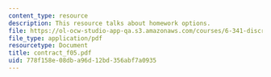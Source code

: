 ```yaml
---
content_type: resource
description: This resource talks about homework options.
file: https://ol-ocw-studio-app-qa.s3.amazonaws.com/courses/6-341-discrete-time-signal-processing-fall-2005/778f158e08dba96d12bd356abf7a0935_contract_f05.pdf
file_type: application/pdf
resourcetype: Document
title: contract_f05.pdf
uid: 778f158e-08db-a96d-12bd-356abf7a0935
---
```

